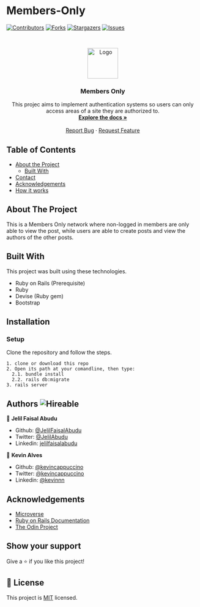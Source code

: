 # Members-Only

<!--
*** Thanks for checking out this README Template. If you have a suggestion that would
*** make this better, please fork the repo and create a pull request or simply open
*** an issue with the tag "enhancement".
*** Thanks again! Now go create something AMAZING! :D
-->

<!-- PROJECT SHIELDS -->
<!--
*** I'm using markdown "reference style" links for readability.
*** Reference links are enclosed in brackets [ ] instead of parentheses ( ).
*** See the bottom of this document for the declaration of the reference variables
*** for contributors-url, forks-url, etc. This is an optional, concise syntax you may use.
*** https://www.markdownguide.org/basic-syntax/#reference-style-links
-->
[![Contributors][contributors-shield]][contributors-url]
[![Forks][forks-shield]][forks-url]
[![Stargazers][stars-shield]][stars-url]
[![Issues][issues-shield]][issues-url]
<!-- PROJECT LOGO -->
<br />
<p align="center">
  <a href="https://github.com/kevincappuccino/members-only">
    <img src="https://course_report_production.s3.amazonaws.com/rich/rich_files/rich_files/5726/s300/icon-white-on-murple-copy.png" alt="Logo" width="80" height="80">
  </a>

  <h3 align="center">Members Only</h3>

  <p align="center">
    This projec aims to implement authentication systems so users can only access areas of a site they are authorized to.
    <br />
    <a href="https://github.com/kevincappuccino/members-only"><strong>Explore the docs »</strong></a>
    <br />
    <br />
    <a href="https://github.com/kevincappuccino/members-only/issues">Report Bug</a>
    ·
    <a href="https://github.com/kevincappuccino/members-only/issues">Request Feature</a>
  </p>
</p>

<!-- TABLE OF CONTENTS -->
## Table of Contents

* [About the Project](#about-the-project)
  * [Built With](#built-with)
* [Contact](#Authors)
* [Acknowledgements](#acknowledgements)
* [How it works](#How-it-works)

<!-- ABOUT THE PROJECT -->
## About The Project

This is a Members Only network where non-logged in members are only able to view the post, while users are able to create posts and view the authors of the other posts. 

<!-- BUILD WITH -->
## Built With
This project was built using these technologies.
* Ruby on Rails (Prerequisite)
* Ruby
* Devise (Ruby gem)
* Bootstrap

## Installation

### Setup

Clone the repository and follow the steps.
```
1. clone or download this repo
2. Open its path at your comandline, then type: 
  2.1. bundle install
  2.2. rails db:migrate
3. rails server

```
## Authors ![Hireable](https://img.shields.io/badge/HIREABLE-YES-yellowgreen&?style=for-the-badge)

👤 **Jelil Faisal Abudu**

- Github: [@JelilFaisalAbudu](https://github.com/JelilFaisalAbudu)
- Twitter: [@JelilAbudu](https://twitter.com/jelilabudu)
- Linkedin: [jelilfaisalabudu](https://linkedin.com/in/jelilfaisalabudu)

👤 **Kevin Alves**
- Github: [@kevincappuccino](https://github.com/kevincappuccino)
- Twitter: [@kevincappuccino](twitter.com/kevincappuccino)
- Linkedin: [@kevinnn](https://linkedin.com/in/kevinnn)

## Acknowledgements
* [Microverse](https://www.microverse.org/)
* [Ruby on Rails Documentation](https://api.rubyonrails.org)
* [The Odin Project](https://www.theodinproject.com)

## Show your support

Give a ⭐️ if you like this project!

<!-- MARKDOWN LINKS & IMAGES -->
<!-- https://www.markdownguide.org/basic-syntax/#reference-style-links -->
[contributors-shield]: https://img.shields.io/github/contributors/kevincappuccino/members-only.svg?style=flat-square
[contributors-url]: https://github.com/kevincappuccino/members-only/graphs/contributors
[forks-shield]: https://img.shields.io/github/forks/kevincappuccino/members-only.svg?style=flat-square
[forks-url]: https://github.com/kevincappuccino/members-only/network/members
[stars-shield]: https://img.shields.io/github/stars/kevincappuccino/members-only.svg?style=flat-square
[stars-url]: https://github.com/kevincappuccino/members-only/stargazers
[issues-shield]: https://img.shields.io/github/issues/kevincappuccino/members-only.svg?style=flat-square
[issues-url]: https://github.com/kevincappuccino/members-only/issues

## 📝 License

This project is [MIT](https://opensource.org/licenses/MIT) licensed.